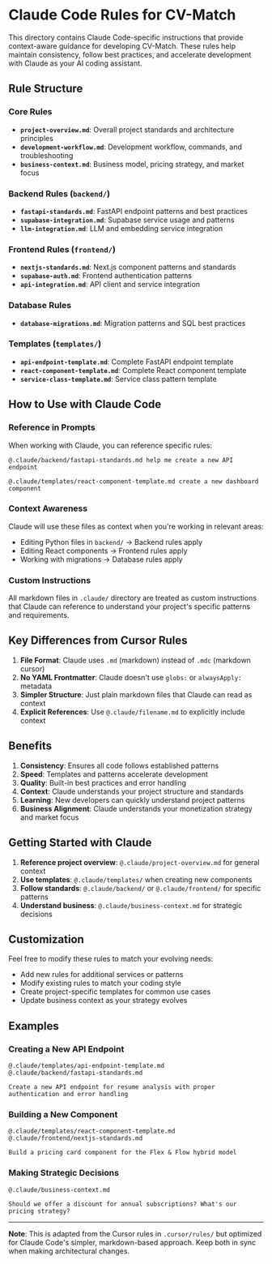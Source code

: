 # Claude Code Rules for CV-Match

This directory contains Claude Code-specific instructions that provide context-aware guidance for developing CV-Match. These rules help maintain consistency, follow best practices, and accelerate development with Claude as your AI coding assistant.

## Rule Structure

### Core Rules
- **`project-overview.md`**: Overall project standards and architecture principles
- **`development-workflow.md`**: Development workflow, commands, and troubleshooting
- **`business-context.md`**: Business model, pricing strategy, and market focus

### Backend Rules (`backend/`)
- **`fastapi-standards.md`**: FastAPI endpoint patterns and best practices
- **`supabase-integration.md`**: Supabase service usage and patterns
- **`llm-integration.md`**: LLM and embedding service integration

### Frontend Rules (`frontend/`)
- **`nextjs-standards.md`**: Next.js component patterns and standards
- **`supabase-auth.md`**: Frontend authentication patterns
- **`api-integration.md`**: API client and service integration

### Database Rules
- **`database-migrations.md`**: Migration patterns and SQL best practices

### Templates (`templates/`)
- **`api-endpoint-template.md`**: Complete FastAPI endpoint template
- **`react-component-template.md`**: Complete React component template
- **`service-class-template.md`**: Service class pattern template

## How to Use with Claude Code

### Reference in Prompts
When working with Claude, you can reference specific rules:

```
@.claude/backend/fastapi-standards.md help me create a new API endpoint
```

```
@.claude/templates/react-component-template.md create a new dashboard component
```

### Context Awareness
Claude will use these files as context when you're working in relevant areas:
- Editing Python files in `backend/` → Backend rules apply
- Editing React components → Frontend rules apply
- Working with migrations → Database rules apply

### Custom Instructions
All markdown files in `.claude/` directory are treated as custom instructions that Claude can reference to understand your project's specific patterns and requirements.

## Key Differences from Cursor Rules

1. **File Format**: Claude uses `.md` (markdown) instead of `.mdc` (markdown cursor)
2. **No YAML Frontmatter**: Claude doesn't use `globs:` or `alwaysApply:` metadata
3. **Simpler Structure**: Just plain markdown files that Claude can read as context
4. **Explicit References**: Use `@.claude/filename.md` to explicitly include context

## Benefits

1. **Consistency**: Ensures all code follows established patterns
2. **Speed**: Templates and patterns accelerate development
3. **Quality**: Built-in best practices and error handling
4. **Context**: Claude understands your project structure and standards
5. **Learning**: New developers can quickly understand project patterns
6. **Business Alignment**: Claude understands your monetization strategy and market focus

## Getting Started with Claude

1. **Reference project overview**: `@.claude/project-overview.md` for general context
2. **Use templates**: `@.claude/templates/` when creating new components
3. **Follow standards**: `@.claude/backend/` or `@.claude/frontend/` for specific patterns
4. **Understand business**: `@.claude/business-context.md` for strategic decisions

## Customization

Feel free to modify these rules to match your evolving needs:
- Add new rules for additional services or patterns
- Modify existing rules to match your coding style
- Create project-specific templates for common use cases
- Update business context as your strategy evolves

## Examples

### Creating a New API Endpoint
```
@.claude/templates/api-endpoint-template.md
@.claude/backend/fastapi-standards.md

Create a new API endpoint for resume analysis with proper authentication and error handling
```

### Building a New Component
```
@.claude/templates/react-component-template.md
@.claude/frontend/nextjs-standards.md

Build a pricing card component for the Flex & Flow hybrid model
```

### Making Strategic Decisions
```
@.claude/business-context.md

Should we offer a discount for annual subscriptions? What's our pricing strategy?
```

---

**Note**: This is adapted from the Cursor rules in `.cursor/rules/` but optimized for Claude Code's simpler, markdown-based approach. Keep both in sync when making architectural changes.
